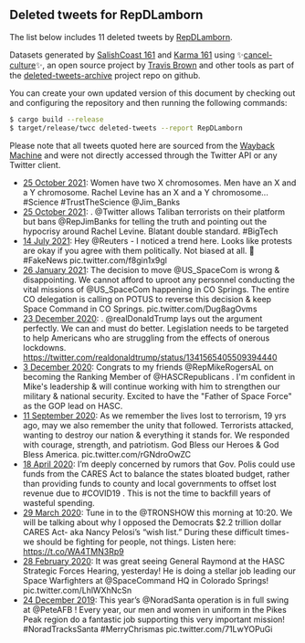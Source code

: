 ## Deleted tweets for RepDLamborn

The list below includes 11 deleted tweets by
[RepDLamborn](https://twitter.com/RepDLamborn).



Datasets generated by [SalishCoast 161](https://twitter.com/SalishCoastA) and [Karma 161](https://twitter.com/KarmaOneSixOne)
using ✨[cancel-culture](https://github.com/travisbrown/cancel-culture)✨, an open source project by [Travis Brown](https://twitter.com/travisbrown) 
and other tools as part of the [deleted-tweets-archive](https://github.com/salcoast/deleted-tweets-archive/) project repo on github.

You can create your own updated version of this document by checking out and configuring the
repository and then running the following commands:

```bash
$ cargo build --release
$ target/release/twcc deleted-tweets --report RepDLamborn
```

Please note that all tweets quoted here are sourced from the
[Wayback Machine](https://web.archive.org) and were not directly accessed through the Twitter API or
any Twitter client.

* [25 October 2021](https://web.archive.org/web/20211025211001/https://twitter.com/RepDLamborn/status/1452644831084359681): Women have two X chromosomes.  Men have an X and a Y chromosome.   Rachel Levine has an X and a Y chromosome...   #Science   #TrustTheScience   @Jim_Banks
* [25 October 2021](https://web.archive.org/web/20211025203116/https://twitter.com/RepDLamborn/status/1452635317664628737): . @Twitter  allows Taliban terrorists on their platform but bans  @RepJimBanks  for telling the truth and pointing out the hypocrisy around Rachel Levine. Blatant double standard.  #BigTech
* [14 July 2021](https://web.archive.org/web/20210714211139/https://twitter.com/RepDLamborn/status/1415418699926941697): Hey  @Reuters  - I noticed a trend here. Looks like protests are okay if you agree with them politically.  Not biased at all. 🧐  #FakeNews  pic.twitter.com/f8gin1x9gl
* [26 January 2021](https://web.archive.org/web/20210126220747/https://twitter.com/RepDLamborn/status/1354189166922358787): The decision to move  @US_SpaceCom  is wrong &  disappointing. We cannot afford to uproot any personnel conducting the vital missions of  @US_SpaceCom  happening in CO Springs. The entire CO delegation is calling on POTUS to reverse this decision & keep Space Command in CO Springs. pic.twitter.com/Dug8agOvms
* [23 December 2020](https://web.archive.org/web/20201223172020/https://twitter.com/RepDLamborn/status/1341795582504017920): . @realDonaldTrump  lays out the argument perfectly. We can and must do better. Legislation needs to be targeted to help Americans who are struggling from the effects of onerous lockdowns. https://twitter.com/realdonaldtrump/status/1341565405509394440
* [ 3 December 2020](https://web.archive.org/web/20201203185356/https://twitter.com/RepDLamborn/status/1334568531195817988): Congrats to my friends  @RepMikeRogersAL  on becoming the Ranking Member of  @HASCRepublicans . I'm confident in Mike's leadership & will continue working with him to strengthen our military & national security. Excited to have the "Father of Space Force" as the GOP lead on HASC.
* [11 September 2020](https://web.archive.org/web/20200911142555/https://twitter.com/RepDLamborn/status/1304425887417462784): As we remember the lives lost to terrorism, 19 yrs ago, may we also remember the unity that followed. Terrorists attacked, wanting to destroy our nation & everything it stands for. We responded with courage, strength, and patriotism. God Bless our Heroes & God Bless America. pic.twitter.com/rGNdroOwZC
* [18 April 2020](https://web.archive.org/web/20200418183441/https://twitter.com/RepDLamborn/status/1251577571315195906): I’m deeply concerned by rumors that Gov. Polis could use funds from the CARES Act to balance the states bloated budget, rather than providing funds to county and local governments to offset lost revenue due to  #COVID19 . This is not the time to backfill years of wasteful spending.
* [29 March 2020](https://web.archive.org/web/20200329155823/https://twitter.com/RepDLamborn/status/1244292832061358081): Tune in to the @TRONSHOW this morning at 10:20. We will be talking about why I opposed the Democrats $2.2 trillion dollar CARES Act- aka Nancy Pelosi’s “wish list.” During these difficult times- we should be fighting for people, not things. Listen here: https://t.co/WA4TMN3Rp9
* [28 February 2020](https://web.archive.org/web/20200228130303/https://twitter.com/RepDLamborn/status/1233374944639307781): It was great seeing General Raymond at the HASC Strategic Forces Hearing, yesterday! He is doing a stellar job leading our Space Warfighters at  @SpaceCommand  HQ in Colorado Springs! pic.twitter.com/LhlWXhNcSn
* [24 December 2019](https://web.archive.org/web/20191224164804/https://twitter.com/RepDLamborn/status/1209515567079514113): This year’s  @NoradSanta  operation is in full swing at  @PeteAFB ! Every year, our men and women in uniform in the Pikes Peak region do a fantastic job supporting this very important mission!  #NoradTracksSanta   #MerryChrismas  pic.twitter.com/71LwYOPuGi
